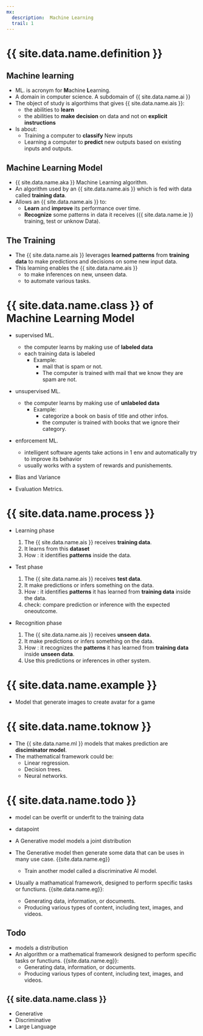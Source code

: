 ```yaml
---
mx:
  description:  Machine Learning
  trail: 1
---
```


# {{ site.data.name.definition }}

## Machine learning
- ML. is acronym for **M**achine **L**earning.
- A domain in computer science. A subdomain of {{ site.data.name.ai }}
- The object of study is algorthims that gives {{ site.data.name.ais }}:
  - the abilities to **learn**
  - the abilities to **make decision** on data and not on **explicit instructions**
- Is about:
  - Training a computer to **classify** New inputs
  - Learning a computer to **predict** new outputs based on existing inputs and outputs.  

## Machine Learning Model
- {{ site.data.name.aka }} Machine Learning algorithm.
- An algorithm used by an {{ site.data.name.ais }} which is fed with data called **training data**.
- Allows an {{ site.data.name.ais }} to:
  - **Learn** and **improve** its performance over time. 
  - **Recognize** some patterns in data it receives ({{ site.data.name.ie }} training, test or unknow Data).

## The Training
- The {{ site.data.name.ais }} leverages **learned patterns** from **training data** to make predictions and decisions on some new input data.
- This learning enables the {{ site.data.name.ais }}
  - to make inferences on new, unseen data.
  - to automate various tasks.


# {{ site.data.name.class }} of Machine Learning Model
- supervised ML.
  - the computer learns by making use of **labeled data**
  - each training data is labeled
    - Example: 
      - mail that is spam or not. 
      - The computer is trained with mail that we know they are spam are not.
- unsupervised ML.
  - the computer learns by making use of **unlabeled data**
    - Example: 
      - categorize a book on basis of title and other infos.
      - the computer is trained with books that we ignore their category.
- enforcement ML.
  - intelligent software agents take actions in 1 env and automatically try to improve its behavior
  - usually works with a system of rewards and punishements.
- Bias and Variance

- Evaluation Metrics.


# {{ site.data.name.process }}
- Learning phase
  1. The {{ site.data.name.ais }} receives **training data**. 
  1. It learns from this **dataset**
  1. How : it identifies **patterns** inside the data.

- Test phase
  1. The {{ site.data.name.ais }} receives **test data**. 
  1. It make predictions or infers something on the data.
  1. How : it identifies **patterns** it has learned from **training data** inside the data.
  1. check: compare prediction or inference with the expected oneoutcome.

- Recognition phase
  1. The {{ site.data.name.ais }} receives **unseen data**. 
  1. It make predictions or infers something on the data.
  1. How : it recognizes the **patterns** it has learned from **training data** inside **unseen data**.
  1. Use this predictions or inferences in other system.


# {{ site.data.name.example }}
- Model that generate images to create avatar for a game

# {{ site.data.name.toknow }}
- The {{ site.data.name.ml }} models that makes prediction are **disciminator model**.
- The mathematical framework could be:
  - Linear regression.
  - Decision trees.
  - Neural networks.


# {{ site.data.name.todo }}
- model can be overfit or underfit to the training data
- datapoint
- A Generative model models a joint distribution
- The Generative model then generate some data that can be uses in many use case. {{site.data.name.eg}} 
  - Train another model called a discriminative AI model.

- Usually a mathamatical framework, designed to perform specific tasks or functiuns. {{site.data.name.eg}}:
  - Generating data, information, or documents.
  - Producing various types of content, including text, images, and videos.

## Todo
- models a distribution
- An algorithm or a mathematical framework designed to perform specific tasks or functiuns. {{site.data.name.eg}}:
  - Generating data, information, or documents.
  - Producing various types of content, including text, images, and videos.


## {{ site.data.name.class }}
- Generative
- Discriminative
- Large Language


